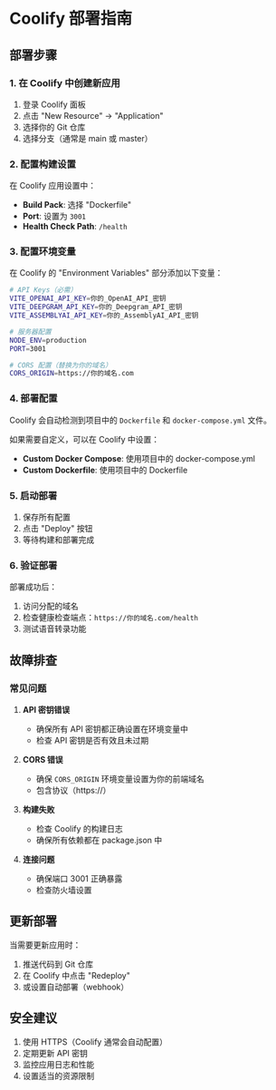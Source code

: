 # Coolify 部署指南

## 部署步骤

### 1. 在 Coolify 中创建新应用

1. 登录 Coolify 面板
2. 点击 "New Resource" -> "Application"
3. 选择你的 Git 仓库
4. 选择分支（通常是 main 或 master）

### 2. 配置构建设置

在 Coolify 应用设置中：

- **Build Pack**: 选择 "Dockerfile"
- **Port**: 设置为 `3001`
- **Health Check Path**: `/health`

### 3. 配置环境变量

在 Coolify 的 "Environment Variables" 部分添加以下变量：

```bash
# API Keys（必需）
VITE_OPENAI_API_KEY=你的_OpenAI_API_密钥
VITE_DEEPGRAM_API_KEY=你的_Deepgram_API_密钥
VITE_ASSEMBLYAI_API_KEY=你的_AssemblyAI_API_密钥

# 服务器配置
NODE_ENV=production
PORT=3001

# CORS 配置（替换为你的域名）
CORS_ORIGIN=https://你的域名.com
```

### 4. 部署配置

Coolify 会自动检测到项目中的 `Dockerfile` 和 `docker-compose.yml` 文件。

如果需要自定义，可以在 Coolify 中设置：
- **Custom Docker Compose**: 使用项目中的 docker-compose.yml
- **Custom Dockerfile**: 使用项目中的 Dockerfile

### 5. 启动部署

1. 保存所有配置
2. 点击 "Deploy" 按钮
3. 等待构建和部署完成

### 6. 验证部署

部署成功后：
1. 访问分配的域名
2. 检查健康检查端点：`https://你的域名.com/health`
3. 测试语音转录功能

## 故障排查

### 常见问题

1. **API 密钥错误**
   - 确保所有 API 密钥都正确设置在环境变量中
   - 检查 API 密钥是否有效且未过期

2. **CORS 错误**
   - 确保 `CORS_ORIGIN` 环境变量设置为你的前端域名
   - 包含协议（https://）

3. **构建失败**
   - 检查 Coolify 的构建日志
   - 确保所有依赖都在 package.json 中

4. **连接问题**
   - 确保端口 3001 正确暴露
   - 检查防火墙设置

## 更新部署

当需要更新应用时：
1. 推送代码到 Git 仓库
2. 在 Coolify 中点击 "Redeploy"
3. 或设置自动部署（webhook）

## 安全建议

1. 使用 HTTPS（Coolify 通常会自动配置）
2. 定期更新 API 密钥
3. 监控应用日志和性能
4. 设置适当的资源限制